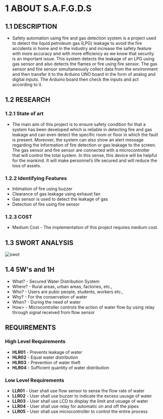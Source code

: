 # 1 ABOUT S.A.F.G.D.S

## 1.1 DESCRIPTION

* Safety automation using fire and gas detection system is a project used to detect the liquid petroleum gas (LPG) leakage to avoid the fire accidents in home and in the industry and increase the safety feature with more accuracy and with more efficiency as we know that security is an important issue. This system detects the leakage of an LPG using gas sensor and also detects the flames or fire using fire sensor. The gas sensor and fire sensor simultaneously collect data from the environment and then transfer it to the Arduino UNO board in the form of analog and digital inputs. The Arduino board then check the inputs and act according to it.

## 1.2 RESEARCH

### 1.2.1 State of art 

* The main aim of this project is to ensure safety condition for that a system has been developed which is reliable in detecting fire and gas leakage and can even detect the specific room or floor in which the fault is present. Moreover, the system can also show an alert message regarding the information of fire detection or gas leakage to the screen. The gas sensor and fire sensor are connected with a microcontroller that will control the total system. In this sense, this device will be helpful for the mankind.
It will make personnel’s life secured and will reduce the loss of assets.

### 1.2.2 Identifying Features

* Intimation of fire using buzzer
* Clearance of gas leakage using exhaust fan
* Gas sensor is used to detect the leakage of gas
* Detection of fire using fire sensor

### 1.2.3 COST

* Medium Cost - The implementation of this project requires medium cost.

## 1.3 SWORT ANALYSIS 

![swot](https://user-images.githubusercontent.com/98836479/157179249-2f584993-f2b6-44e2-8d15-4258735f87e1.PNG)

## 1.4 5W's and 1H

* What? - Secured Water Distribution System
* Where? - Rural areas, urban areas, factories, etc.,
* Who? - Users are pubic people, students, workers etc.,
* Why? - For the conservation of water
* When? - During the need of water
* How> - Microcontroller controls the action of water flow by using relay through signal received from flow sensor

## REQUIREMENTS

### High Level Requirements

* **HLR01** - Prevents leakage of water
* **HLR02** - Equal water distribution
* **HLR03** - Prevention of water theft
* **HLR04** - Sufficient quantity of water distribution

### Low Level Requirements

* **LLR01** - User shall use flow sensor to sense the flow rate of water
* **LLR02** - User shall use buzzer to indicate the excess ususge of water
* **LLR03** - User shall use LCD to display the limit and usuage of water
* **LLR04** - User shall use relay for automatic on and off the pipes
* **LLR05** - User shall use microcontroller to control the entire process
